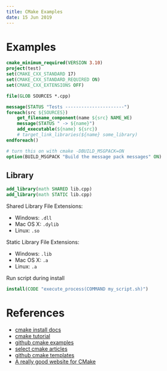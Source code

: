 ```yaml
---
title: CMake Examples
date: 15 Jun 2019
---
```



# Examples

```cmake
cmake_minimum_required(VERSION 3.10)
project(test)
set(CMAKE_CXX_STANDARD 17)
set(CMAKE_CXX_STANDARD_REQUIRED ON)
set(CMAKE_CXX_EXTENSIONS OFF)

file(GLOB SOURCES *.cpp)

message(STATUS "Tests ----------------------")
foreach(src ${SOURCES})
    get_filename_component(name ${src} NAME_WE)
    message(STATUS " -> ${name}")
    add_executable(${name} ${src})
    # target_link_libraries(${name} some_library)
endforeach()
```

```cmake
# turn this on with cmake -DBUILD_MSGPACK=ON
option(BUILD_MSGPACK "Build the message pack messages" ON)
```

## Library

```cmake
add_library(math SHARED lib.cpp)
add_library(math STATIC lib.cpp)
```

Shared Library File Extensions:

- Windows: `.dll`
- Mac OS X: `.dylib`
- Linux: `.so`

Static Library File Extensions:

- Windows: `.lib`
- Mac OS X: `.a`
- Linux: `.a`

Run script during install

```cmake
install(CODE "execute_process(COMMAND my_script.sh)")
```

# References

- [cmake install docs](https://cmake.org/cmake/help/v3.0/command/install.html)
- [cmake tutorial](https://medium.com/@onur.dundar1/cmake-tutorial-585dd180109b)
- [github cmake examples](https://github.com/ttroy50/cmake-examples)
- [select cmake articles](https://github.com/onqtam/awesome-cmake)
- [github cmake templates](https://github.com/acdemiralp/cmake_templates)
- [A really good website for CMake](https://cliutils.gitlab.io/modern-cmake/)
